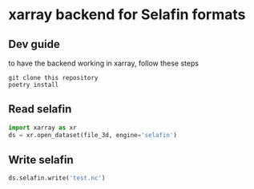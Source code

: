 # xarray backend for Selafin formats

## Dev guide

to have the backend working in xarray, follow these steps

```
git clone this repository
poetry install 
```

## Read selafin

```python
import xarray as xr
ds = xr.open_dataset(file_3d, engine='selafin')
```
## Write selafin

```python
ds.selafin.write('test.nc')
```
